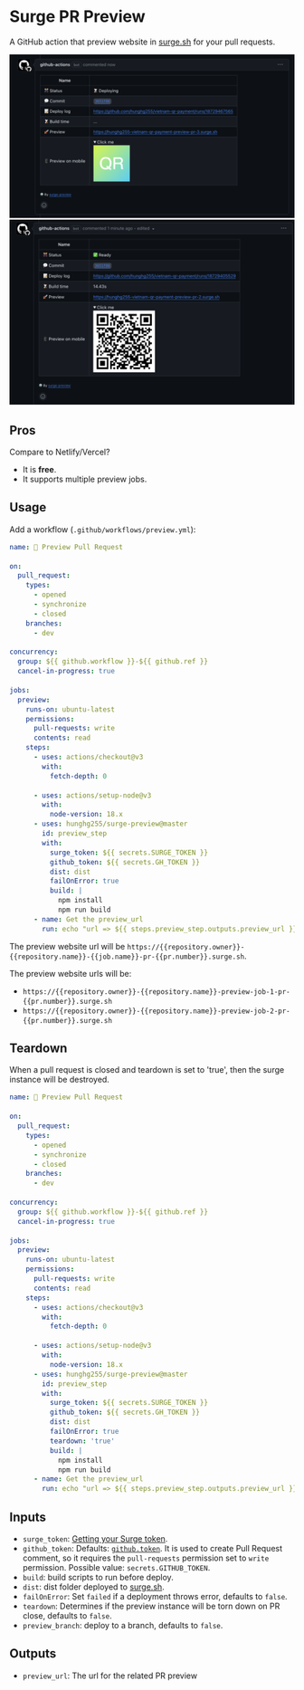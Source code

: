 # Surge PR Preview

A GitHub action that preview website in [surge.sh](https://surge.sh/) for your pull requests.

<img width="800" alt="image" src="./assets/deploying.png">

<img width="800" alt="image" src="./assets/success.png">

## Pros

Compare to Netlify/Vercel?

- It is **free**.
- It supports multiple preview jobs.

## Usage

Add a workflow (`.github/workflows/preview.yml`):

```yaml
name: 🔂 Preview Pull Request

on:
  pull_request:
    types:
      - opened
      - synchronize
      - closed
    branches:
      - dev

concurrency:
  group: ${{ github.workflow }}-${{ github.ref }}
  cancel-in-progress: true

jobs:
  preview:
    runs-on: ubuntu-latest
    permissions:
      pull-requests: write
      contents: read
    steps:
      - uses: actions/checkout@v3
        with:
          fetch-depth: 0

      - uses: actions/setup-node@v3
        with:
          node-version: 18.x
      - uses: hunghg255/surge-preview@master
        id: preview_step
        with:
          surge_token: ${{ secrets.SURGE_TOKEN }}
          github_token: ${{ secrets.GH_TOKEN }}
          dist: dist
          failOnError: true
          build: |
            npm install
            npm run build
      - name: Get the preview_url
        run: echo "url => ${{ steps.preview_step.outputs.preview_url }}"
```

The preview website url will be `https://{{repository.owner}}-{{repository.name}}-{{job.name}}-pr-{{pr.number}}.surge.sh`.

The preview website urls will be:

- `https://{{repository.owner}}-{{repository.name}}-preview-job-1-pr-{{pr.number}}.surge.sh`
- `https://{{repository.owner}}-{{repository.name}}-preview-job-2-pr-{{pr.number}}.surge.sh`

## Teardown

When a pull request is closed and teardown is set to 'true', then the surge instance will be destroyed.

```yaml
name: 🔂 Preview Pull Request

on:
  pull_request:
    types:
      - opened
      - synchronize
      - closed
    branches:
      - dev

concurrency:
  group: ${{ github.workflow }}-${{ github.ref }}
  cancel-in-progress: true

jobs:
  preview:
    runs-on: ubuntu-latest
    permissions:
      pull-requests: write
      contents: read
    steps:
      - uses: actions/checkout@v3
        with:
          fetch-depth: 0

      - uses: actions/setup-node@v3
        with:
          node-version: 18.x
      - uses: hunghg255/surge-preview@master
        id: preview_step
        with:
          surge_token: ${{ secrets.SURGE_TOKEN }}
          github_token: ${{ secrets.GH_TOKEN }}
          dist: dist
          failOnError: true
          teardown: 'true'
          build: |
            npm install
            npm run build
      - name: Get the preview_url
        run: echo "url => ${{ steps.preview_step.outputs.preview_url }}"
```

## Inputs

- `surge_token`: [Getting your Surge token](https://surge.sh/help/integrating-with-circleci).
- `github_token`: Defaults: [`github.token`](https://docs.github.com/en/actions/security-guides/automatic-token-authentication#using-the-github_token-in-a-workflow). It is used to create Pull Request comment, so it requires the `pull-requests` permission set to `write` permission. Possible value: `secrets.GITHUB_TOKEN`.
- `build`: build scripts to run before deploy.
- `dist`: dist folder deployed to [surge.sh](https://surge.sh/).
- `failOnError`: Set `failed` if a deployment throws error, defaults to `false`.
- `teardown`: Determines if the preview instance will be torn down on PR close, defaults to `false`.
- `preview_branch`: deploy to a branch, defaults to `false`.

## Outputs

- `preview_url`: The url for the related PR preview
